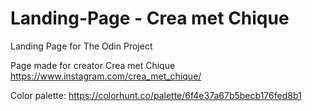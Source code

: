 # Landing-Page - Crea met Chique
Landing Page for The Odin Project

Page made for creator Crea met Chique https://www.instagram.com/crea_met_chique/

Color palette: https://colorhunt.co/palette/6f4e37a67b5becb176fed8b1